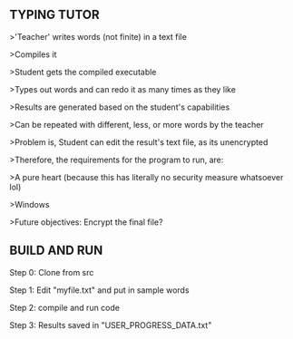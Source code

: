 TYPING TUTOR
-
\>'Teacher' writes words (not finite) in a text file

\>Compiles it

\>Student gets the compiled executable

\>Types out words and can redo it as many times as they like

\>Results are generated based on the student's capabilities

\>Can be repeated with different, less, or more words by the teacher

\>Problem is, Student can edit the result's text file, as its unencrypted

\>Therefore, the requirements for the program to run, are:

\>A pure heart (because this has literally no security measure whatsoever lol)

\>Windows

\>Future objectives: Encrypt the final file?


BUILD AND RUN
-
Step 0: Clone from src

Step 1: Edit "myfile.txt" and put in sample words

Step 2: compile and run code

Step 3: Results saved in "USER_PROGRESS_DATA.txt"



